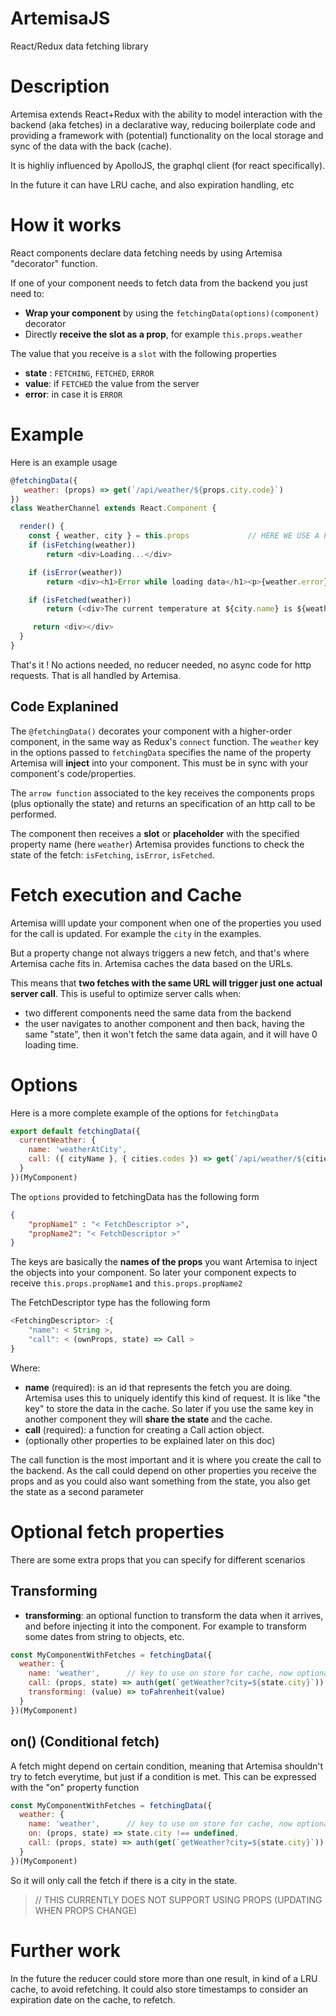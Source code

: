 # ArtemisaJS
React/Redux data fetching library

# Description

Artemisa extends React+Redux with the ability to model interaction with the backend (aka fetches) in a declarative way, reducing boilerplate code and providing a framework with (potential) functionality on the local storage and sync of the data with the back (cache).

It is highliy influenced by ApolloJS, the graphql client (for react specifically). 

In the future it can have LRU cache, and also expiration handling, etc

# How it works

React components declare data fetching needs by using Artemisa "decorator" function.

If one of your component needs to fetch data from the backend you just need to:

- **Wrap your component** by using the `fetchingData(options)(component)` decorator
- Directly **receive the slot as a prop**, for example  `this.props.weather`

The value that you receive is a `slot` with the following properties

- **state** : `FETCHING`, `FETCHED`, `ERROR`
- **value**: if `FETCHED` the value from the server
- **error**: in case it is `ERROR`

# Example

Here is an example usage 

```javascript
@fetchingData({
   weather: (props) => get(`/api/weather/${props.city.code}`)
})
class WeatherChannel extends React.Component {

  render() {
    const { weather, city } = this.props             // HERE WE USE A PROP 
    if (isFetching(weather))
        return <div>Loading...</div>

    if (isError(weather))
        return <div><h1>Error while loading data</h1><p>{weather.error}</p></div>

    if (isFetched(weather))
        return (<div>The current temperature at ${city.name} is ${weather.value.temperature}</div>)

     return <div></div>
  }
}

```

That's it ! No actions needed, no reducer needed, no async code for http requests. That is all handled by Artemisa.

## Code Explanined

The `@fetchingData()` decorates your component with a higher-order component, in the same way as Redux's `connect` function.
The `weather` key in the options passed to `fetchingData` specifies the name of the property Artemisa will **inject** into your component. This must be in sync with your component's code/properties.

The `arrow function` associated to the key receives the components props (plus optionally the state) and returns an specification of an http call to be performed.

The component then receives a **slot** or **placeholder** with the specified property name (here `weather`)
Artemisa provides functions to check the state of the fetch: `isFetching`, `isError`, `isFetched`.

# Fetch execution and Cache 

Artemisa willl update your component when one of the properties you used for the call is updated. For example the `city` in the examples.

But a property change not always triggers a new fetch, and that's where Artemisa cache fits in.
Artemisa caches the data based on the URLs.

This means that **two fetches with the same URL will trigger just one actual server call**.
This is useful to optimize server calls when:

* two different components need the same data from the backend
* the user navigates to another component and then back, having the same "state", then it won't fetch the same data again, and it will have 0 loading time.

# Options

Here is a more complete example of the options for `fetchingData`

```javascript
export default fetchingData({
  currentWeather: {
    name: 'weatherAtCity', 
    call: ({ cityName }, { cities.codes }) => get(`/api/weather/${cities[cityName].code}`),
  }
})(MyComponent)
```

The `options` provided to fetchingData has the following form

```json
{
    "propName1" : "< FetchDescriptor >",
    "propName2": "< FetchDescriptor >"
}
```

The keys are basically the **names of the props** you want Artemisa to inject the objects into your component. So later your component expects to receive `this.props.propName1` and  `this.props.propName2`

The FetchDescriptor type has the following form

```js
<FetchingDescriptor> :{
    "name": < String >,
    "call": < (ownProps, state) => Call >
}
```
Where:

- **name** (required): is an id that represents the fetch you are doing. Artemisa uses this to uniquely identify this kind of request. It is like "the key" to store the data in the cache. So later if you use the same key in another component they will **share the state** and the cache.
- **call** (required): a function for creating a Call action object.
- (optionally other properties to be explained later on this doc)

The call function is the most important and it is where you create the call to the backend. 
As the call could depend on other properties you receive the props and as you could also want something from the state, you also get the state as a second parameter

# Optional fetch properties

There are some extra props that you can specify for different scenarios

## Transforming

- **transforming**: an optional function to transform the data when it arrives, and before injecting it into the component. For example to transform some dates from string to objects, etc.


```javascript
const MyComponentWithFetches = fetchingData({
  weather: {
    name: 'weather',      // key to use on store for cache, now optional
    call: (props, state) => auth(get(`getWeather?city=${state.city}`)),
    transforming: (value) => toFahrenheit(value)
  }
})(MyComponent)
```

## on() (Conditional fetch)

A fetch might depend on certain condition, meaning that Artemisa shouldn't try to fetch everytime, but just if a condition is met.
This can be expressed with the "on" property function

```javascript
const MyComponentWithFetches = fetchingData({
  weather: {
    name: 'weather',      // key to use on store for cache, now optional
    on: (props, state) => state.city !== undefined,
    call: (props, state) => auth(get(`getWeather?city=${state.city}`))
  }
})(MyComponent)
```
So it will only call the fetch if there is a city in the state.

> // THIS CURRENTLY DOES NOT SUPPORT USING PROPS (UPDATING WHEN PROPS CHANGE)

# Further work

In the future the reducer could store more than one result, in kind of a LRU cache, to avoid refetching.
It could also store timestamps to consider an expiration date on the cache, to refetch.
